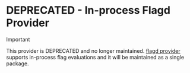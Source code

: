 # DEPRECATED - In-process Flagd Provider

> [!IMPORTANT]
> This provider is DEPRECATED and no longer maintained.
> [flagd provider](../flagd/README.md) supports in-process flag evaluations and it will be maintained as a single package.